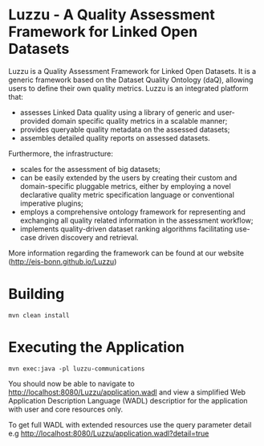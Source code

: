 Luzzu - A Quality Assessment Framework for Linked Open Datasets
===============================================================

Luzzu is a Quality Assessment Framework for Linked Open Datasets. It is a generic framework based on the Dataset Quality Ontology (daQ), allowing users to define their own quality metrics. Luzzu is an integrated platform that:
- assesses Linked Data quality using a library of generic and user-provided domain specific quality metrics in a scalable manner;
- provides queryable quality metadata on the assessed datasets;
- assembles detailed quality reports on assessed datasets.

Furthermore, the infrastructure:
- scales for the assessment of big datasets;
- can be easily extended by the users by creating their custom and domain-specific pluggable metrics, either by employing a novel declarative quality metric specification language or conventional imperative plugins;
- employs a comprehensive ontology framework for representing and exchanging all quality related information in the assessment workflow;
- implements quality-driven dataset ranking algorithms facilitating use-case driven discovery and retrieval.

More information regarding the framework can be found at our website (http://eis-bonn.github.io/Luzzu)

# Building
```mvn clean install```

# Executing the Application
```mvn exec:java -pl luzzu-communications```
 
You should now be able to navigate to [http://localhost:8080/Luzzu/application.wadl](http://localhost:8080/Luzzu/application.wadl) and view a simplified Web Application Description Language (WADL) descriptior for the application with user and core resources only.

To get full WADL with extended resources use the query parameter detail e.g [http://localhost:8080/Luzzu/application.wadl?detail=true](http://localhost:8080/Luzzu/application.wadl?detail=true)
